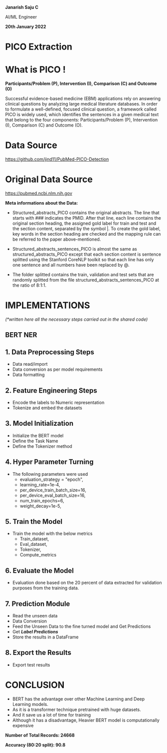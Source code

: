 ﻿


**Janarish Saju C**

AI/ML Engineer

**20th January 2022**

# **PICO Extraction**

# **What is PICO !**

**Participants/Problem (P), Intervention (I), Comparison (C) and Outcome (O)**

Successful evidence-based medicine (EBM) applications rely on answering clinical questions by analyzing large medical literature databases. In order to formulate a well-defined, focused clinical question, a framework called PICO is widely used, which identifies the sentences in a given medical text that belong to the four components: Participants/Problem (P), Intervention (I), Comparison (C) and Outcome (O).

# **Data Source** 
https://github.com/jind11/PubMed-PICO-Detection

# **Original Data Source** 
https://pubmed.ncbi.nlm.nih.gov

**Meta informations about the Data:**

- Structured_abstracts_PICO contains the original abstracts. The line that starts with ### indicates the PMID. After that line, each line contains the original section heading, the assigned gold label for train and test and the section content, separated by the symbol |. To create the gold label, key words in the section heading are checked and the mapping rule can be referred to the paper above-mentioned.

- Structured_abstracts_sentences_PICO is almost the same as structured_abstracts_PICO except that each section content is sentence splitted using the Stanford CoreNLP toolkit so that each line has only one sentence and all numbers have been replaced by @.

- The folder splitted contains the train, validation and test sets that are randomly splitted from the file structured_abstracts_sentences_PICO at the ratio of 8:1:1.


# **IMPLEMENTATIONS**
*(\*written here all the necessary steps carried out in the shared code)*
## **BERT NER**
## **1. Data Preprocessing Steps**
- Data read/import
- Data conversion as per model requirements
- Data formatting
## **2. Feature Engineering Steps**
- Encode the labels to Numeric representation
- Tokenize and embed the datasets
## **3. Model Initialization**
- Initialize the BERT model
- Define the Task Name
- Define the Tokenizer method
## **4. Hyper Parameter Turning**
- The following parameters were used
  - evaluation\_strategy = "epoch",
  - learning\_rate=1e-4,
  - per\_device\_train\_batch\_size=16,
  - per\_device\_eval\_batch\_size=16,
  - num\_train\_epochs=6,
  - weight\_decay=1e-5,
## **5. Train the Model**
- Train the model with the below metrics
  - Train\_dataset,
  - Eval\_dataset,
  - Tokenizer,
  - Compute\_metrics
## **6. Evaluate the Model**
- Evaluation done based on the 20 percent of data extracted for validation purposes from the training data.
## **7. Prediction Module**
- Read the unseen data
- Data Conversion
- Feed the Unseen Data to the fine turned model and Get Predictions
- Get ***Label Predictions***
- Store the results in a DataFrame
## **8. Export the Results**
- Export test results
# **CONCLUSION**
- BERT has the advantage over other Machine Learning and Deep Learning models.
- As it is a transformer technique pretrained with huge datasets.
- And it save us a lot of time for training
- Although it has a disadvantage, Heavier BERT model is computationally expensive


**Number of Total Records: 24668**

**Accuracy (80:20 split): 90.8**
